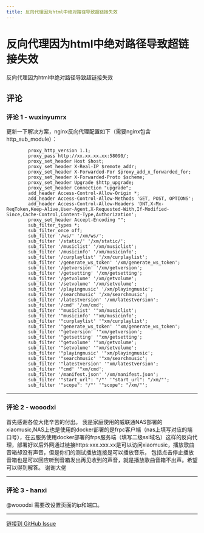 ```yaml
---
title: 反向代理因为html中绝对路径导致超链接失效
---
```


# 反向代理因为html中绝对路径导致超链接失效

反向代理因为html中绝对路径导致超链接失效

## 评论


### 评论 1 - wuxinyumrx

更新一下解决方案，nginx反向代理配置如下（需要nginx包含http_sub_module）：

```
        proxy_http_version 1.1;
        proxy_pass http://xx.xx.xx.xx:58090/;
        proxy_set_header Host $host;
        proxy_set_header X-Real-IP $remote_addr;
        proxy_set_header X-Forwarded-For $proxy_add_x_forwarded_for;
        proxy_set_header X-Forwarded-Proto $scheme;
        proxy_set_header Upgrade $http_upgrade;
        proxy_set_header Connection "upgrade";
        add_header Access-Control-Allow-Origin *;
        add_header Access-Control-Allow-Methods 'GET, POST, OPTIONS';
        add_header Access-Control-Allow-Headers 'DNT,X-Mx-ReqToken,Keep-Alive,User-Agent,X-Requested-With,If-Modified-Since,Cache-Control,Content-Type,Authorization';
        proxy_set_header Accept-Encoding "";
        sub_filter_types *;
        sub_filter_once off;
        sub_filter '/ws/' '/xm/ws/';
        sub_filter '/static/' '/xm/static/';
        sub_filter '/musiclist' '/xm/musiclist';
        sub_filter '/musicinfo' '/xm/musicinfo';
        sub_filter '/curplaylist' '/xm/curplaylist';
        sub_filter '/generate_ws_token' '/xm/generate_ws_token';
        sub_filter '/getversion' '/xm/getversion';
        sub_filter '/getsetting' '/xm/getsetting';
        sub_filter '/getvolume' '/xm/getvolume';
        sub_filter '/setvolume' '/xm/setvolume';
        sub_filter '/playingmusic' '/xm/playingmusic';
        sub_filter '/searchmusic' '/xm/searchmusic';
        sub_filter '/latestversion' '/xm/latestversion';
        sub_filter '/cmd' '/xm/cmd';
        sub_filter '"musiclist' '"xm/musiclist';
        sub_filter '"musicinfo' '"xm/musicinfo';
        sub_filter '"curplaylist' '"xm/curplaylist';
        sub_filter '"generate_ws_token' '"xm/generate_ws_token';
        sub_filter '"getversion' '"xm/getversion';
        sub_filter '"getsetting' '"xm/getsetting';
        sub_filter '"getvolume' '"xm/getvolume';
        sub_filter '"setvolume' '"xm/setvolume';
        sub_filter '"playingmusic' '"xm/playingmusic';
        sub_filter '"searchmusic' '"xm/searchmusic';
        sub_filter '"latestversion' '"xm/latestversion';
        sub_filter '"cmd' '"xm/cmd';
        sub_filter '/manifest.json' '/xm/manifest.json';
        sub_filter '"start_url": "/"' '"start_url": "/xm/"';
        sub_filter '"scope": "/"' '"scope": "/xm/"';
```

---

### 评论 2 - wooodxi

首先感谢各位大佬辛苦的付出。
我是家庭使用的威联通NAS部署的xiaomusic,NAS上也是使用的docker部署的是frpc客户端（nas上填写对应的端口号），在云服务使用docker部署的frps服务端（填写二级ssl域名）这样的反向代理，部署好以后外网通过链接https:xxx.xxx.xx是可以访问xiaomusic，播放歌曲音箱却没有声音，但是你们的测试播放连接是可以播放音乐，  包括点击停止播放音箱也是可以回应听到音箱发出再见收到的声音，就是播放歌曲音箱不出声。希望可以得到解答。  谢谢大佬

---

### 评论 3 - hanxi

@wooodxi 需要改设置页面的ip和端口。

---
[链接到 GitHub Issue](https://github.com/hanxi/xiaomusic/issues/533)
